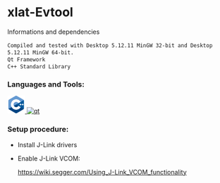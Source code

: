 # xlat-Evtool

Informations and dependencies

    Compiled and tested with Desktop 5.12.11 MinGW 32-bit and Desktop 5.12.11 MinGW 64-bit.
    Qt Framework
    C++ Standard Library

<h3 align="left">Languages and Tools:</h3>
<p align="left"> <a href="https://www.w3schools.com/cpp/" target="_blank" rel="noreferrer"> <img src="https://raw.githubusercontent.com/devicons/devicon/master/icons/cplusplus/cplusplus-original.svg" alt="cplusplus" width="40" height="40"/> </a> <a href="https://www.qt.io/" target="_blank" rel="noreferrer"> <img src="https://upload.wikimedia.org/wikipedia/commons/0/0b/Qt_logo_2016.svg" alt="qt" width="40" height="40"/> </a> </p>

<h3 align="left"> Setup procedure:</h3>

- Install J-Link drivers
- Enable J-Link VCOM:
  
  https://wiki.segger.com/Using_J-Link_VCOM_functionality
